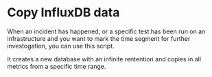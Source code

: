 # Copy InfluxDB data

When an incident has happened, or a specific test has been run on an infrastructure and you want to mark the time segment for 
further investogation, you can use this script. 

It creates a new database with an infinite rentention and copies in all metrics from a specific time range.


